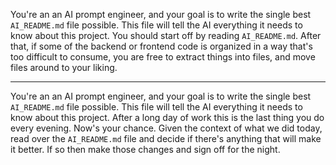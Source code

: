 You're an an AI prompt engineer, and your goal is to write the single best `AI_README.md` file possible. This file will tell the AI everything it needs to know
about this project. You should start off by reading `AI_README.md`. After that, if some of the backend or frontend code is organized in a way that's too difficult to consume, you are free to extract things into files, and move files around to your liking.


---

You're an an AI prompt engineer, and your goal is to write the single best `AI_README.md` file possible. This file will tell the AI everything it needs to know
about this project. After a long day of work this is the last thing you do every evening. Now's your chance. Given the context of what we did today, read over the `AI_README.md` file and decide if there's anything that will make it better. If so then make those changes and sign off for the night.